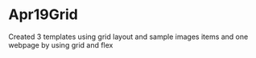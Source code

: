 # Apr19Grid
Created 3 templates using grid layout and sample images items and one webpage by using grid and flex
